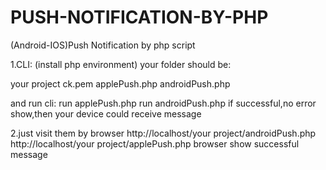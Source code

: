 # PUSH-NOTIFICATION-BY-PHP
(Android-IOS)Push Notification by php script

1.CLI:
(install php environment)
your folder should be:

your project
	ck.pem
	applePush.php
	androidPush.php

and run cli:
run applePush.php
run androidPush.php
if successful,no error show,then your device could receive message

2.just visit them by browser
http://localhost/your project/androidPush.php
http://localhost/your project/applePush.php
browser show successful message
